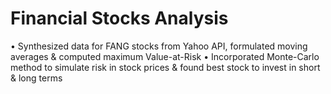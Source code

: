 # Financial Stocks Analysis
•	Synthesized data for FANG stocks from Yahoo API, formulated moving averages & computed maximum Value-at-Risk
•	Incorporated Monte-Carlo method to simulate risk in stock prices & found best stock to invest in short & long terms
